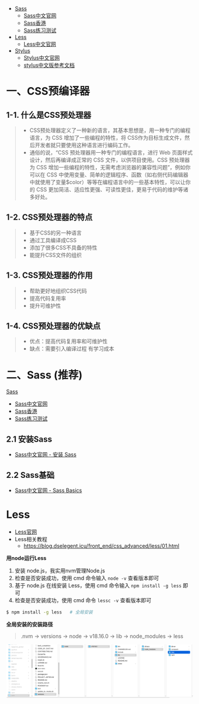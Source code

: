 * [Sass](https://sass-lang.com/)
    * [Sass中文官网](https://www.sasscss.com/)
    * [Sass香港](https://www.sass.hk/)
    * [Sass练习测试](https://www.sassmeister.com/)
* [Less](https://lesscss.org/)
    * [Less中文官网](https://less.devjs.cn/)
* [Stylus](http://www.stylus.org/)
    * [Stylus中文官网](https://www.stylus-lang.cn/)
    * [stylus中文版参考文档](https://www.zhangxinxu.com/jq/stylus/)



# 一、CSS预编译器

## 1-1. 什么是CSS预处理器

> - CSS预处理器定义了一种新的语言，其基本思想是，用一种专门的编程语言，为 CSS 增加了一些编程的特性，将 CSS作为目标生成文件，然后开发者就只要使用这种语言进行编码工作。
> - 通俗的说，“CSS 预处理器用一种专门的编程语言，进行 Web 页面样式设计，然后再编译成正常的 CSS 文件，以供项目使用。CSS 预处理器为 CSS 增加一些编程的特性，无需考虑浏览器的兼容性问题”，例如你可以在 CSS 中使用变量、简单的逻辑程序、函数（如右侧代码编辑器中就使用了变量$color）等等在编程语言中的一些基本特性，可以让你的 CSS 更加简洁、适应性更强、可读性更佳，更易于代码的维护等诸多好处。

## 1-2. CSS预处理器的特点

> - 基于CSS的另一种语言
> - 通过工具编译成CSS
> - 添加了很多CSS不具备的特性
> - 能提升CSS文件的组织

## 1-3. CSS预处理器的作用

> - 帮助更好地组织CSS代码
> - 提高代码复用率
> - 提升可维护性

## 1-4. CSS预处理器的优缺点

> - 优点：提高代码复用率和可维护性
> - 缺点：需要引入编译过程 有学习成本





# 二、Sass (推荐)

[Sass](https://sass-lang.com/)

* [Sass中文官网](https://www.sasscss.com/)
* [Sass香港](https://www.sass.hk/)
* [Sass练习测试](https://www.sassmeister.com/)



## 2.1 安装Sass

* [Sass中文官网 - 安装 Sass](https://www.sasscss.com/install)





## 2.2 Sass基础

* [Sass中文官网 - Sass Basics](https://www.sasscss.com/guide)





















# Less

* [Less官网](https://less.devjs.cn/)
* Less相关教程
    * https://blog.dselegent.icu/front_end/css_advanced/less/01.html

**用node运行Less**

1. 安装 node.js，我实用nvm管理Node.js
2. 检查是否安装成功，使用 cmd 命令输入 `node -v` 查看版本即可
3. 基于 node.js 在线安装 Less，使用 cmd 命令输入 `npm install -g less` 即可
4. 检查是否安装成功，使用 cmd 命令 `lessc -v` 查看版本即可

```bash
$ npm install -g less   # 全局安装
```

**全局安装的安装路径**

> .nvm -> versions -> node -> v18.16.0 -> lib -> node_modules -> less

![](images/less全局安装路径.png)





